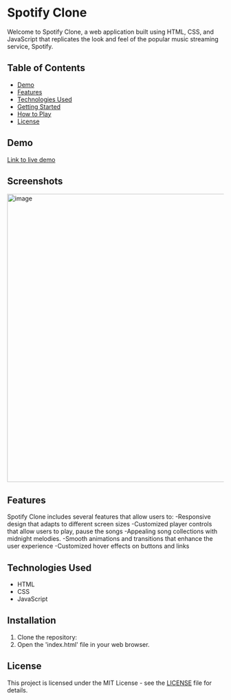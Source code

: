 # Spotify Clone 

Welcome to Spotify Clone, a web application built using HTML, CSS, and JavaScript that replicates the look and feel of the popular music streaming service, Spotify.

## Table of Contents
- [Demo](#demo)
- [Features](#features)
- [Technologies Used](#technologies-used)
- [Getting Started](#getting-started)
- [How to Play](#how-to-play)
- [License](#license)

## Demo
[Link to live demo](https://harshitverma-1701.github.io/spotify-clone/)

## Screenshots
<img width="669" alt="image" src="https://user-images.githubusercontent.com/129729291/230731311-4b32fdf8-e8f7-4dff-9f93-4139afcc8f38.png">

## Features
Spotify Clone includes several features that allow users to:
-Responsive design that adapts to different screen sizes
-Customized player controls that allow users to play, pause the songs
-Appealing song collections with midnight melodies.
-Smooth animations and transitions that enhance the user experience
-Customized hover effects on buttons and links


## Technologies Used
- HTML
- CSS
- JavaScript

## Installation
1. Clone the repository:
2. Open the 'index.html' file in your web browser.

## License
This project is licensed under the MIT License - see the [LICENSE](LICENSE) file for details.
